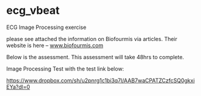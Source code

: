 # ecg_vbeat
ECG Image Processing exercise

please see attached the information on Biofourmis via articles. Their website is here – www.biofourmis.com

 

Below is the assessment. This assessment will take 48hrs to complete.

 

Image Processing Test with the test link below:

 

https://www.dropbox.com/sh/u2pnrg1c1bi3q7l/AAB7waCPATZCzfcSQ0gkxiEYa?dl=0

